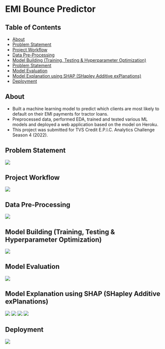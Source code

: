 # __EMI Bounce Predictor__

## Table of Contents
- [About](#about)
- [Problem Statement](#problem-statement)
- [Project Workflow](#project-workflow)
- [Data Pre-Processing](#data-pre-processing)
- [Model Building (Training, Testing & Hyperparameter Optimization)](#model-building-training-testing--hyperparameter-optimization)
- [Problem Statement](#problem-statement)
- [Model Evaluation](#project-workflow)
- [Model Explanation using SHAP (SHapley Additive exPlanations)](#model-explanation-using-shap-shapley-additive-explanations)
- [Deployment](#deployment)


## About
- Built a machine learning model to predict which clients are most likely to default on their EMI payments for tractor loans. 
- Preprocessed data, performed EDA, trained and tested various ML models and deployed a web application based on the model on Heroku.
- This project was submitted for TVS Credit E.P.I.C. Analytics Challenge Season 4 (2022).

## Problem Statement

<img src="data/images/Slide2.PNG">

## Project Workflow

<img src="data/images/Slide3.PNG">

## Data Pre-Processing

<img src="data/images/Slide4.PNG">

## Model Building (Training, Testing & Hyperparameter Optimization)

<img src="data/images/Slide5.PNG">

## Model Evaluation

<img src="data/images/Slide6.PNG">

## Model Explanation using SHAP (SHapley Additive exPlanations)

<img src="data/images/Slide7.PNG">

<img src="data/images/Slide8.PNG">

<img src="data/images/Slide9.PNG">

<img src="data/images/Slide10.PNG">

## Deployment

<img src="data/images/Slide11.PNG">




